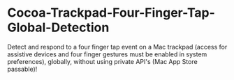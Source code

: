 Cocoa-Trackpad-Four-Finger-Tap-Global-Detection
===============================================

Detect and respond to a four finger tap event on a Mac trackpad (access for assistive devices and four finger gestures must be enabled in system preferences), globally, without using private API's (Mac App Store passable)! 
